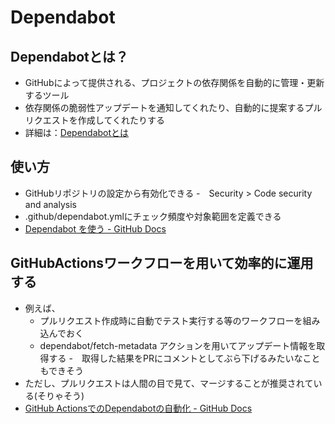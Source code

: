 # Dependabot

## Dependabotとは？

- GitHubによって提供される、プロジェクトの依存関係を自動的に管理・更新するツール
- 依存関係の脆弱性アップデートを通知してくれたり、自動的に提案するプルリクエストを作成してくれたりする
- 詳細は：[Dependabotとは](https://docs.github.com/ja/code-security/supply-chain-security/understanding-your-software-supply-chain/about-supply-chain-security#what-is-dependabot)

## 使い方

- GitHubリポジトリの設定から有効化できる
  -　Security > Code security and analysis
- .github/dependabot.ymlにチェック頻度や対象範囲を定義できる
- [Dependabot を使う - GitHub Docs](https://docs.github.com/ja/code-security/dependabot/working-with-dependabot)

## GitHubActionsワークフローを用いて効率的に運用する

- 例えば、
  - プルリクエスト作成時に自動でテスト実行する等のワークフローを組み込んでおく
  - dependabot/fetch-metadata アクションを用いてアップデート情報を取得する
    -　取得した結果をPRにコメントとしてぶら下げるみたいなこともできそう
- ただし、プルリクエストは人間の目で見て、マージすることが推奨されている(そりゃそう)
- [GitHub ActionsでのDependabotの自動化 - GitHub Docs](https://docs.github.com/ja/code-security/dependabot/working-with-dependabot/automating-dependabot-with-github-actions) 
